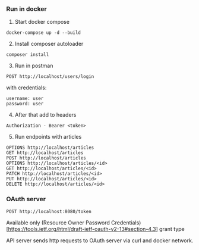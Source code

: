 ### Run in docker

1. Start docker compose
```
docker-compose up -d --build
```

2. Install composer autoloader
```
composer install
```

3. Run in postman
```
POST http://localhost/users/login
```
with credentials:
```
username: user
password: user
```

4. After that add to headers
```
Authorization - Bearer <token>
```

5. Run endpoints with articles
```
OPTIONS http://localhost/articles
GET http://localhost/articles
POST http://localhost/articles
OPTIONS http://localhost/articles/<id>
GET http://localhost/articles/<id>
PATCH http://localhost/articles/<id>
PUT http://localhost/articles/<id>
DELETE http://localhost/articles/<id>
```

### OAuth server

```
POST http://localhost:8080/token
```

Available only (Resource Owner Password Credentials)[https://tools.ietf.org/html/draft-ietf-oauth-v2-13#section-4.3] grant type

API server sends http requests to OAuth server via curl and docker network.